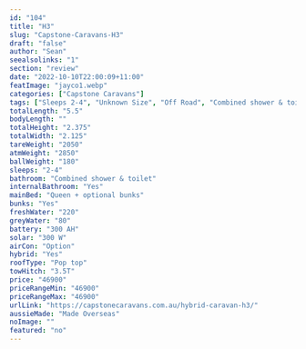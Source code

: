 ```yaml
---
id: "104"
title: "H3"
slug: "Capstone-Caravans-H3"
draft: "false"
author: "Sean"
seealsolinks: "1"
section: "review"
date: "2022-10-10T22:00:09+11:00"
featImage: "jayco1.webp"
categories: ["Capstone Caravans"]
tags: ["Sleeps 2-4", "Unknown Size", "Off Road", "Combined shower & toilet", "Pop top", "Under 50k"]
totalLength: "5.5"
bodyLength: ""
totalHeight: "2.375"
totalWidth: "2.125"
tareWeight: "2050"
atmWeight: "2850"
ballWeight: "180"
sleeps: "2-4"
bathroom: "Combined shower & toilet"
internalBathroom: "Yes"
mainBed: "Queen + optional bunks"
bunks: "Yes"
freshWater: "220"
greyWater: "80"
battery: "300 AH"
solar: "300 W"
airCon: "Option"
hybrid: "Yes"
roofType: "Pop top"
towHitch: "3.5T"
price: "46900"
priceRangeMin: "46900"
priceRangeMax: "46900"
urlLink: "https://capstonecaravans.com.au/hybrid-caravan-h3/"
aussieMade: "Made Overseas"
noImage: ""
featured: "no"
---
```

